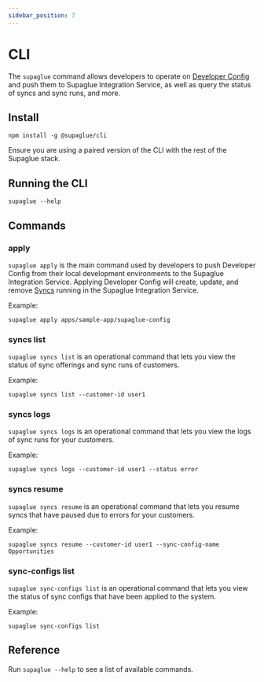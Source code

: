 ```yaml
---
sidebar_position: 7
---
```


# CLI

The `supaglue` command allows developers to operate on [Developer Config](./concepts#developer-config) and push them to Supaglue Integration Service, as well as query the status of syncs and sync runs, and more.

## Install

```shell
npm install -g @supaglue/cli
```

Ensure you are using a paired version of the CLI with the rest of the Supaglue stack.

## Running the CLI

```shell
supaglue --help
```

## Commands

### apply

`supaglue apply` is the main command used by developers to push Developer Config from their local development environments to the Supaglue Integration Service. Applying Developer Config will create, update, and remove [Syncs](./concepts#sync) running in the Supaglue Integration Service.

Example:

```console
supaglue apply apps/sample-app/supaglue-config
```

### syncs list

`supaglue syncs list` is an operational command that lets you view the status of sync offerings and sync runs of customers.

Example:

```console
supaglue syncs list --customer-id user1
```

### syncs logs

`supaglue syncs logs` is an operational command that lets you view the logs of sync runs for your customers.

Example:

```console
supaglue syncs logs --customer-id user1 --status error
```

### syncs resume

`supaglue syncs resume` is an operational command that lets you resume syncs that have paused due to errors for your customers.

Example:

```console
supaglue syncs resume --customer-id user1 --sync-config-name Opportunities
```


### sync-configs list

`supaglue sync-configs list` is an operational command that lets you view the status of sync configs that have been applied to the system.

Example:

```console
supaglue sync-configs list
```

## Reference

Run `supaglue --help` to see a list of available commands.
